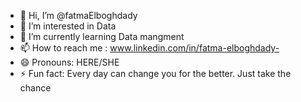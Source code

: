- 👋 Hi, I’m @fatmaElboghdady
- 👀 I’m interested in Data
- 🌱 I’m currently learning Data mangment
- 📫 How to reach me : www.linkedin.com/in/fatma-elboghdady-
- 😄 Pronouns: HERE/SHE
- ⚡ Fun fact: Every day can change you for the better. Just take the chance

<!---
fatmaElboghdady/fatmaElboghdady is a ✨ special ✨ repository because its `README.md` (this file) appears on your GitHub profile.
You can click the Preview link to take a look at your changes.
--->
